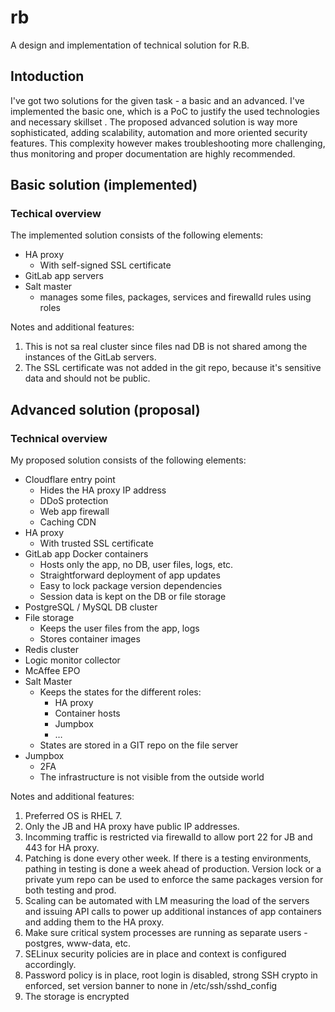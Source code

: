 # rb
A design and implementation of technical solution for R.B.

## Intoduction

I've got two solutions for the given task - a basic and an advanced. I've implemented the basic one, which is a PoC to justify the used technologies and necessary skillset . The proposed advanced solution is way more sophisticated, adding scalability, automation and more oriented security features. This complexity however makes troubleshooting more challenging, thus monitoring and proper documentation are highly recommended.


## Basic solution (implemented)

### Techical overview

The implemented solution consists of the following elements:
- HA proxy
  - With self-signed SSL certificate
- GitLab app servers
- Salt master
  - manages some files, packages, services and firewalld rules using roles

Notes and additional features:

1. This is not sa real cluster since files nad DB is not shared among the instances of the GitLab servers.
2. The SSL certificate was not added in the git repo, because it's sensitive data and should not be public.


## Advanced solution (proposal)

### Technical overview

My proposed solution consists of the following elements:
- Cloudflare entry point
  - Hides the HA proxy IP address
  - DDoS protection
  - Web app firewall
  - Caching CDN
- HA proxy
  - With trusted SSL certificate
- GitLab app Docker containers
  - Hosts only the app, no DB, user files, logs, etc.
  - Straightforward deployment of app updates
  - Easy to lock package version dependencies
  - Session data is kept on the DB or file storage
- PostgreSQL / MySQL DB cluster
- File storage
  - Keeps the user files from the app, logs
  - Stores container images
- Redis cluster
- Logic monitor collector
- McAffee EPO
- Salt Master
  - Keeps the states for the different roles:
    - HA proxy
    - Container hosts
    - Jumpbox
    - …
  - States are stored in a GIT repo on the file server
- Jumpbox
  - 2FA
  - The infrastructure is not visible from the outside world

Notes and additional features:
1. Preferred OS is RHEL 7.
2. Only the JB and HA proxy have public IP addresses.
3. Incomming traffic is restricted via firewalld to allow port 22 for JB and 443 for HA proxy.
4. Patching is done every other week. If there is a testing environments, pathing in testing is done a week ahead of production. Version lock or a private yum repo can be used to enforce the same packages version for both testing and prod.
5. Scaling can be automated with LM measuring the load of the servers and issuing API calls to power up additional instances of app containers and adding them to the HA proxy.
6. Make sure critical system processes are running as separate users - postgres, www-data, etc.
7. SELinux security policies are in place and context is configured accordingly.
8. Password policy is in place, root login is disabled, strong SSH crypto in enforced, set version banner to none in /etc/ssh/sshd_config
9. The storage is encrypted

